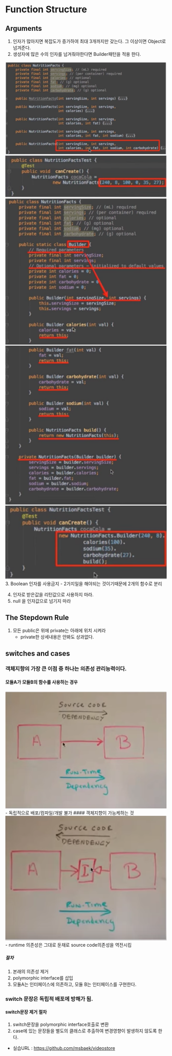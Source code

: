# Function Structure

## Arguments
1. 인자가 많아지면 복잡도가 증가하여 최대 3개까지만 갖는다. 그 이상이면 Object로 넘겨준다.
2. 생성자에 많은 수의 인자를 넘겨줘야한다면 Builder패턴을 적용 한다.  
<img src="./images/builder_pattern_1.png" />
<img src="./images/builder_pattern_2.png" />
<img src="./images/builder_pattern_3.png" />
<img src="./images/builder_pattern_4.png" />
<img src="./images/builder_pattern_5.png" />
3. Boolean 인자를 사용금지 
	- 2가지일을 해야되는 것이기때문에 2개의 함수로 분리

4. 인자로 받은값을 리턴값으로 사용하지 마라.
5. null 을 인자값으로 넘기지 마라	

## The Stepdown Rule
1. 모든 public은 위에 private는 아래에 위치 시켜라
	- private한 상세내용은 안봐도 상과없다. 

## switches and cases

### 객체지향의 가장 큰 이점 중 하나는 의존성 관리능력이다.

#### 모듈A가 모듈B의 함수를 사용하는 경우
<img src="./images/DI_1.png" />
- 독립적으로 배포/컴파일/개발 불가
#### 객체지향이 가능케하는 것
<img src="./images/DI_2.png" />
- runtime 의존성은 그대로 둔채로 source code의존성을 역전시킴

##### 절차
1. 본래의 의존성 제거
2. polymorphic interface를 삽입
3. 모듈A는 인터페이스에 의존하고, 모듈 B는 인터페이스를 구현한다.

### switch 문장은 독립적 배포에 방해가 됨.
#### switch문장 제거 절차
1. switch문장을 polymorphic interface호출로 변환
2. case에 있는 문장들을 별도의 클래스로 추출하여 변경영향이 발생하지 않도록 한다. 

- 실습URL : https://github.com/msbaek/videostore


